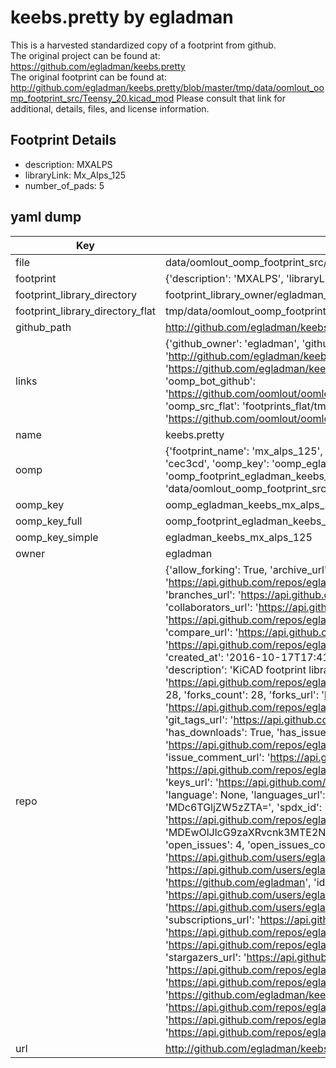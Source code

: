 # keebs.pretty by egladman  
This is a harvested standardized copy of a footprint from github.  
The original project can be found at:  
https://github.com/egladman/keebs.pretty  
The original footprint can be found at:
http://github.com/egladman/keebs.pretty/blob/master/tmp/data/oomlout_oomp_footprint_src/Teensy_20.kicad_mod
Please consult that link for additional, details, files, and license information.  
## Footprint Details
* description: MXALPS  
* libraryLink: Mx_Alps_125  
* number_of_pads: 5  
## yaml dump  
| Key | Value |  
| --- | --- |  
| file | data/oomlout_oomp_footprint_src/keebs.pretty/Mx_Alps_125.kicad_mod |  
| footprint | {'description': 'MXALPS', 'libraryLink': 'Mx_Alps_125', 'number_of_pads': 5} |  
| footprint_library_directory | footprint_library_owner/egladman_keebs.pretty |  
| footprint_library_directory_flat | tmp/data/oomlout_oomp_footprint_src/footprints_flat/egladman_keebs_mx_alps_125/working |  
| github_path | http://github.com/egladman/keebs.pretty/blob/master/tmp/data/oomlout_oomp_footprint_src/Mx_Alps_125.kicad_mod |  
| links | {'github_owner': 'egladman', 'github_repo_name': 'keebs.pretty', 'github_src': 'http://github.com/egladman/keebs.pretty/blob/master/tmp/data/oomlout_oomp_footprint_src/Teensy_20.kicad_mod', 'github_src_repo': 'https://github.com/egladman/keebs.pretty', 'oomp_bot': 'tmp/data/oomlout_oomp_footprint_src/footprints/egladman_keebs_mx_alps_125/working', 'oomp_bot_github': 'https://github.com/oomlout/oomlout_oomp_footprint_bot/tree/main/tmp/data/oomlout_oomp_footprint_src/footprints/egladman_keebs_mx_alps_125/working', 'oomp_src_flat': 'footprints_flat/tmp/data/oomlout_oomp_footprint_src/footprints_flat/egladman_keebs_mx_alps_125/working', 'oomp_src_flat_github': 'https://github.com/oomlout/oomlout_oomp_footprint_src/tree/main/tmp/data/oomlout_oomp_footprint_src/footprints_flat/egladman_keebs_mx_alps_125/working'} |  
| name | keebs.pretty |  
| oomp | {'footprint_name': 'mx_alps_125', 'library_name': 'keebs', 'md5': 'cec3cde8dc66626c296498cd9f56e821', 'md5_10': 'cec3cde8dc', 'md5_5': 'cec3c', 'md5_6': 'cec3cd', 'oomp_key': 'oomp_egladman_keebs_mx_alps_125', 'oomp_key_extra': 'oomp_footprint_egladman_keebs_mx_alps_125', 'oomp_key_full': 'oomp_footprint_egladman_keebs_mx_alps_125_cec3cd', 'oomp_key_simple': 'egladman_keebs_mx_alps_125', 'original_filename': 'data/oomlout_oomp_footprint_src/keebs.pretty/Mx_Alps_125.kicad_mod', 'owner_name': 'egladman'} |  
| oomp_key | oomp_egladman_keebs_mx_alps_125 |  
| oomp_key_full | oomp_footprint_egladman_keebs_mx_alps_125 |  
| oomp_key_simple | egladman_keebs_mx_alps_125 |  
| owner | egladman |  
| repo | {'allow_forking': True, 'archive_url': 'https://api.github.com/repos/egladman/keebs.pretty/{archive_format}{/ref}', 'archived': False, 'assignees_url': 'https://api.github.com/repos/egladman/keebs.pretty/assignees{/user}', 'blobs_url': 'https://api.github.com/repos/egladman/keebs.pretty/git/blobs{/sha}', 'branches_url': 'https://api.github.com/repos/egladman/keebs.pretty/branches{/branch}', 'clone_url': 'https://github.com/egladman/keebs.pretty.git', 'collaborators_url': 'https://api.github.com/repos/egladman/keebs.pretty/collaborators{/collaborator}', 'comments_url': 'https://api.github.com/repos/egladman/keebs.pretty/comments{/number}', 'commits_url': 'https://api.github.com/repos/egladman/keebs.pretty/commits{/sha}', 'compare_url': 'https://api.github.com/repos/egladman/keebs.pretty/compare/{base}...{head}', 'contents_url': 'https://api.github.com/repos/egladman/keebs.pretty/contents/{+path}', 'contributors_url': 'https://api.github.com/repos/egladman/keebs.pretty/contributors', 'created_at': '2016-10-17T17:41:17Z', 'default_branch': 'master', 'deployments_url': 'https://api.github.com/repos/egladman/keebs.pretty/deployments', 'description': 'KiCAD footprint library for hybrid MX/Alps footprints and microcontrollers', 'disabled': False, 'downloads_url': 'https://api.github.com/repos/egladman/keebs.pretty/downloads', 'events_url': 'https://api.github.com/repos/egladman/keebs.pretty/events', 'fork': False, 'forks': 28, 'forks_count': 28, 'forks_url': 'https://api.github.com/repos/egladman/keebs.pretty/forks', 'full_name': 'egladman/keebs.pretty', 'git_commits_url': 'https://api.github.com/repos/egladman/keebs.pretty/git/commits{/sha}', 'git_refs_url': 'https://api.github.com/repos/egladman/keebs.pretty/git/refs{/sha}', 'git_tags_url': 'https://api.github.com/repos/egladman/keebs.pretty/git/tags{/sha}', 'git_url': 'git://github.com/egladman/keebs.pretty.git', 'has_discussions': False, 'has_downloads': True, 'has_issues': True, 'has_pages': False, 'has_projects': True, 'has_wiki': False, 'homepage': '', 'hooks_url': 'https://api.github.com/repos/egladman/keebs.pretty/hooks', 'html_url': 'https://github.com/egladman/keebs.pretty', 'id': 71164762, 'is_template': False, 'issue_comment_url': 'https://api.github.com/repos/egladman/keebs.pretty/issues/comments{/number}', 'issue_events_url': 'https://api.github.com/repos/egladman/keebs.pretty/issues/events{/number}', 'issues_url': 'https://api.github.com/repos/egladman/keebs.pretty/issues{/number}', 'keys_url': 'https://api.github.com/repos/egladman/keebs.pretty/keys{/key_id}', 'labels_url': 'https://api.github.com/repos/egladman/keebs.pretty/labels{/name}', 'language': None, 'languages_url': 'https://api.github.com/repos/egladman/keebs.pretty/languages', 'license': {'key': 'other', 'name': 'Other', 'node_id': 'MDc6TGljZW5zZTA=', 'spdx_id': 'NOASSERTION', 'url': None}, 'merges_url': 'https://api.github.com/repos/egladman/keebs.pretty/merges', 'milestones_url': 'https://api.github.com/repos/egladman/keebs.pretty/milestones{/number}', 'mirror_url': None, 'name': 'keebs.pretty', 'network_count': 28, 'node_id': 'MDEwOlJlcG9zaXRvcnk3MTE2NDc2Mg==', 'notifications_url': 'https://api.github.com/repos/egladman/keebs.pretty/notifications{?since,all,participating}', 'open_issues': 4, 'open_issues_count': 4, 'owner': {'avatar_url': 'https://avatars.githubusercontent.com/u/8713153?v=4', 'events_url': 'https://api.github.com/users/egladman/events{/privacy}', 'followers_url': 'https://api.github.com/users/egladman/followers', 'following_url': 'https://api.github.com/users/egladman/following{/other_user}', 'gists_url': 'https://api.github.com/users/egladman/gists{/gist_id}', 'gravatar_id': '', 'html_url': 'https://github.com/egladman', 'id': 8713153, 'login': 'egladman', 'node_id': 'MDQ6VXNlcjg3MTMxNTM=', 'organizations_url': 'https://api.github.com/users/egladman/orgs', 'received_events_url': 'https://api.github.com/users/egladman/received_events', 'repos_url': 'https://api.github.com/users/egladman/repos', 'site_admin': False, 'starred_url': 'https://api.github.com/users/egladman/starred{/owner}{/repo}', 'subscriptions_url': 'https://api.github.com/users/egladman/subscriptions', 'type': 'User', 'url': 'https://api.github.com/users/egladman'}, 'private': False, 'pulls_url': 'https://api.github.com/repos/egladman/keebs.pretty/pulls{/number}', 'pushed_at': '2020-08-11T11:05:59Z', 'releases_url': 'https://api.github.com/repos/egladman/keebs.pretty/releases{/id}', 'size': 48, 'ssh_url': 'git@github.com:egladman/keebs.pretty.git', 'stargazers_count': 154, 'stargazers_url': 'https://api.github.com/repos/egladman/keebs.pretty/stargazers', 'statuses_url': 'https://api.github.com/repos/egladman/keebs.pretty/statuses/{sha}', 'subscribers_count': 12, 'subscribers_url': 'https://api.github.com/repos/egladman/keebs.pretty/subscribers', 'subscription_url': 'https://api.github.com/repos/egladman/keebs.pretty/subscription', 'svn_url': 'https://github.com/egladman/keebs.pretty', 'tags_url': 'https://api.github.com/repos/egladman/keebs.pretty/tags', 'teams_url': 'https://api.github.com/repos/egladman/keebs.pretty/teams', 'temp_clone_token': None, 'topics': ['kicad-library'], 'trees_url': 'https://api.github.com/repos/egladman/keebs.pretty/git/trees{/sha}', 'updated_at': '2023-09-16T23:11:52Z', 'url': 'https://api.github.com/repos/egladman/keebs.pretty', 'visibility': 'public', 'watchers': 154, 'watchers_count': 154, 'web_commit_signoff_required': False} |  
| url | http://github.com/egladman/keebs.pretty |  

